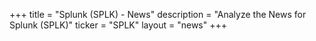 +++
title = "Splunk (SPLK) - News"
description = "Analyze the News for Splunk (SPLK)"
ticker = "SPLK"
layout = "news"
+++

